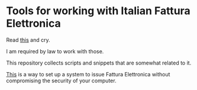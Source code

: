 # Tools for working with Italian Fattura Elettronica

Read [this](https://it.wikipedia.org/wiki/Fattura_elettronica) and cry.

I am required by law to work with those.

This repository collects scripts and snippets that are somewhat related to it.

[This](http://www.enricozini.org/2015/italian-fattura-elettronica/) is a way to
set up a system to issue Fattura Elettronica without compromising the security
of your computer.
